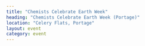 ```yaml
---
title: "Chemists Celebrate Earth Week"
heading: "Chemists Celebrate Earth Week (Portage)"
location: "Celery Flats, Portage"
layout: event
category: event
---
```

